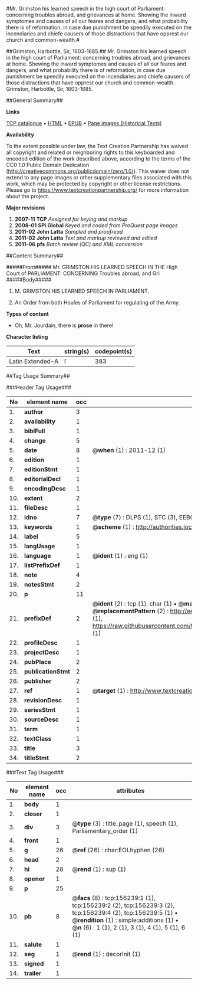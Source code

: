 #Mr. Grimston his learned speech in the high court of Parliament: concerning troubles abroad, and grievances at home. Shewing the inward symptomes and causes of all our feares and dangers, and what probability there is of reformation, in case due punishment be speedily executed on the incendiaries and chiefe causers of those distractions that have opprest our church and common-wealth.#

##Grimston, Harbottle, Sir, 1603-1685.##
Mr. Grimston his learned speech in the high court of Parliament: concerning troubles abroad, and grievances at home. Shewing the inward symptomes and causes of all our feares and dangers, and what probability there is of reformation, in case due punishment be speedily executed on the incendiaries and chiefe causers of those distractions that have opprest our church and common-wealth.
Grimston, Harbottle, Sir, 1603-1685.

##General Summary##

**Links**

[TCP catalogue](http://www.ota.ox.ac.uk/tcp/)  • 
[HTML](http://tei.it.ox.ac.uk/tcp/Texts-HTML/free/A85/A85717.html)  • 
[EPUB](http://tei.it.ox.ac.uk/tcp/Texts-EPUB/free/A85/A85717.epub) • 
[Page images (Historical Texts)](https://historicaltexts.jisc.ac.uk/eebo-99871891e)

**Availability**

To the extent possible under law, the Text Creation Partnership has waived all copyright and related or neighboring rights to this keyboarded and encoded edition of the work described above, according to the terms of the CC0 1.0 Public Domain Dedication (http://creativecommons.org/publicdomain/zero/1.0/). This waiver does not extend to any page images or other supplementary files associated with this work, which may be protected by copyright or other license restrictions. Please go to https://www.textcreationpartnership.org/ for more information about the project.

**Major revisions**

1. __2007-11__ __TCP__ *Assigned for keying and markup*
1. __2008-01__ __SPi Global__ *Keyed and coded from ProQuest page images*
1. __2011-02__ __John Latta__ *Sampled and proofread*
1. __2011-02__ __John Latta__ *Text and markup reviewed and edited*
1. __2011-06__ __pfs__ *Batch review (QC) and XML conversion*

##Content Summary##

#####Front#####
Mr. GRIMSTON HIS LEARNED SPEECH IN THE High Court of PARLIAMENT: CONCERNING Troubles abroad, and Gri
#####Body#####

1. M. GRIMSTON HIS LEARNED SPEECH IN PARLIAMENT.

1. An Order from both Houſes of Parliament for regulating of the Army.

**Types of content**

  * Oh, Mr. Jourdain, there is **prose** in there!

**Character listing**


|Text|string(s)|codepoint(s)|
|---|---|---|
|Latin Extended-A|ſ|383|

##Tag Usage Summary##

###Header Tag Usage###

|No|element name|occ|attributes|
|---|---|---|---|
|1.|__author__|3||
|2.|__availability__|1||
|3.|__biblFull__|1||
|4.|__change__|5||
|5.|__date__|8| @__when__ (1) : 2011-12 (1)|
|6.|__edition__|1||
|7.|__editionStmt__|1||
|8.|__editorialDecl__|1||
|9.|__encodingDesc__|1||
|10.|__extent__|2||
|11.|__fileDesc__|1||
|12.|__idno__|7| @__type__ (7) : DLPS (1), STC (3), EEBO-CITATION (1), PROQUEST (1), VID (1)|
|13.|__keywords__|1| @__scheme__ (1) : http://authorities.loc.gov/ (1)|
|14.|__label__|5||
|15.|__langUsage__|1||
|16.|__language__|1| @__ident__ (1) : eng (1)|
|17.|__listPrefixDef__|1||
|18.|__note__|4||
|19.|__notesStmt__|2||
|20.|__p__|11||
|21.|__prefixDef__|2| @__ident__ (2) : tcp (1), char (1)  •  @__matchPattern__ (2) : ([0-9\-]+):([0-9IVX]+) (1), (.+) (1)  •  @__replacementPattern__ (2) : http://eebo.chadwyck.com/downloadtiff?vid=$1&page=$2 (1), https://raw.githubusercontent.com/textcreationpartnership/Texts/master/tcpchars.xml#$1 (1)|
|22.|__profileDesc__|1||
|23.|__projectDesc__|1||
|24.|__pubPlace__|2||
|25.|__publicationStmt__|2||
|26.|__publisher__|2||
|27.|__ref__|1| @__target__ (1) : http://www.textcreationpartnership.org/docs/. (1)|
|28.|__revisionDesc__|1||
|29.|__seriesStmt__|1||
|30.|__sourceDesc__|1||
|31.|__term__|1||
|32.|__textClass__|1||
|33.|__title__|3||
|34.|__titleStmt__|2||


###Text Tag Usage###

|No|element name|occ|attributes|
|---|---|---|---|
|1.|__body__|1||
|2.|__closer__|1||
|3.|__div__|3| @__type__ (3) : title_page (1), speech (1), Parliamentary_order (1)|
|4.|__front__|1||
|5.|__g__|26| @__ref__ (26) : char:EOLhyphen (26)|
|6.|__head__|2||
|7.|__hi__|28| @__rend__ (1) : sup (1)|
|8.|__opener__|1||
|9.|__p__|25||
|10.|__pb__|8| @__facs__ (8) : tcp:156239:1 (1), tcp:156239:2 (2), tcp:156239:3 (2), tcp:156239:4 (2), tcp:156239:5 (1)  •  @__rendition__ (1) : simple:additions (1)  •  @__n__ (6) : 1 (1), 2 (1), 3 (1), 4 (1), 5 (1), 6 (1)|
|11.|__salute__|1||
|12.|__seg__|1| @__rend__ (1) : decorInit (1)|
|13.|__signed__|1||
|14.|__trailer__|1||
